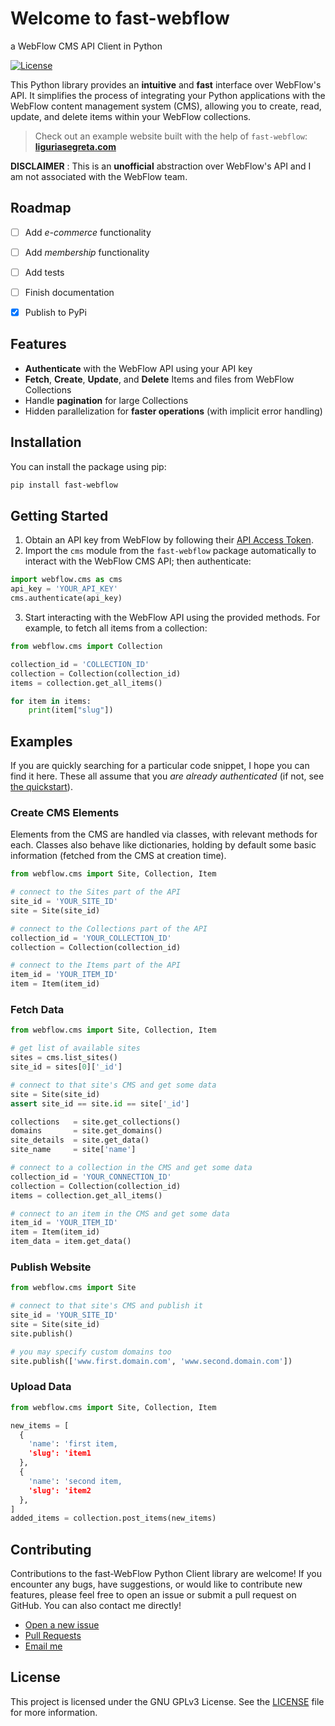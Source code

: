 # Welcome to fast-webflow
a WebFlow CMS API Client in Python

[![License](https://img.shields.io/badge/license-GPLv3-blue.svg)](./LICENSE)
<!--[![PyPI version](https://badge.fury.io/py/webflow-api.svg)](https://badge.fury.io/py/webflow-api)
[![Python version](https://img.shields.io/pypi/pyversions/webflow-api.svg)](https://pypi.org/project/webflow-api)-->

This Python library provides an **intuitive** and **fast** interface over WebFlow's API. It simplifies the process of integrating your Python applications with the WebFlow content management system (CMS), allowing you to create, read, update, and delete items within your WebFlow collections.

> Check out an example website built with the help of `fast-webflow`: [**liguriasegreta.com**](https://www.liguriasegreta.com)

**DISCLAIMER**  : This is an **unofficial** abstraction over WebFlow's API and I am not associated with the WebFlow team.


## Roadmap
- [ ] Add *e-commerce* functionality
- [ ] Add *membership* functionality
- [ ] Add tests
- [ ] Finish documentation
- [x] Publish to PyPi


## Features
- **Authenticate** with the WebFlow API using your API key
- **Fetch**, **Create**, **Update**, and **Delete** Items and files from WebFlow Collections
- Handle **pagination** for large Collections
- Hidden parallelization for **faster operations** (with implicit error handling)

## Installation
You can install the package using pip:
```bash
pip install fast-webflow
```

## Getting Started
1. Obtain an API key from WebFlow by following their [API Access Token](https://developers.webflow.com/docs/access-token).
2. Import the `cms` module from the `fast-webflow` package automatically to interact with the WebFlow CMS API; then authenticate:
```python
import webflow.cms as cms
api_key = 'YOUR_API_KEY'
cms.authenticate(api_key)
```

3. Start interacting with the WebFlow API using the provided methods. For example, to fetch all items from a collection:
```python
from webflow.cms import Collection

collection_id = 'COLLECTION_ID'
collection = Collection(collection_id)
items = collection.get_all_items()

for item in items:
    print(item["slug"])
```

## Examples
If you are quickly searching for a particular code snippet, I hope you can find it here. These all
assume that you *are already authenticated* (if not, see [the quickstart](#getting-started)).

### Create CMS Elements
Elements from the CMS are handled via classes, with relevant methods for each. Classes also behave like dictionaries, holding by default some basic information (fetched from the CMS at creation time).
```python
from webflow.cms import Site, Collection, Item

# connect to the Sites part of the API
site_id = 'YOUR_SITE_ID'
site = Site(site_id)

# connect to the Collections part of the API
collection_id = 'YOUR_COLLECTION_ID'
collection = Collection(collection_id)

# connect to the Items part of the API
item_id = 'YOUR_ITEM_ID'
item = Item(item_id)
```

### Fetch Data
```python
from webflow.cms import Site, Collection, Item

# get list of available sites
sites = cms.list_sites()
site_id = sites[0]['_id']

# connect to that site's CMS and get some data
site = Site(site_id)
assert site_id == site.id == site['_id']

collections   = site.get_collections()
domains       = site.get_domains()
site_details  = site.get_data()
site_name     = site['name']
```
```python
# connect to a collection in the CMS and get some data
collection_id = 'YOUR_CONNECTION_ID'
collection = Collection(collection_id)
items = collection.get_all_items()
```
```python
# connect to an item in the CMS and get some data
item_id = 'YOUR_ITEM_ID'
item = Item(item_id)
item_data = item.get_data()
```

### Publish Website
```python
from webflow.cms import Site

# connect to that site's CMS and publish it
site_id = 'YOUR_SITE_ID'
site = Site(site_id)
site.publish()

# you may specify custom domains too
site.publish(['www.first.domain.com', 'www.second.domain.com'])
```

### Upload Data
```python
from webflow.cms import Site, Collection, Item

new_items = [
  {
    'name': 'first item,
    'slug': 'item1
  },
  {
    'name': 'second item,
    'slug': 'item2
  },
]
added_items = collection.post_items(new_items)
```


## Contributing
Contributions to the fast-WebFlow Python Client library are welcome! If you encounter any bugs, have suggestions, or would like to contribute new features, please feel free to open an issue or submit a pull request on GitHub. You can also contact me directly!
- [Open a new issue](https://github.com/tcilloni/fast-webflow/issues/new)
- [Pull Requests](https://github.com/tcilloni/fast-webflow/pulls)
- [Email me](mailto:tcilloni@outlook.com)

## License
This project is licensed under the GNU GPLv3 License. See the [LICENSE](./LICENSE) file for more information.
